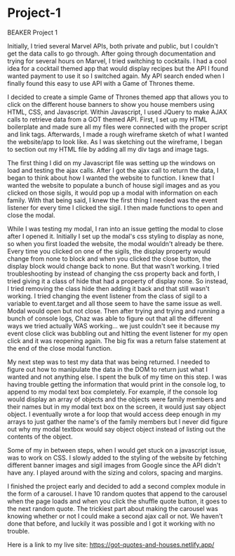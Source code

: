 # Project-1
BEAKER Project 1

Initially, I tried several Marvel APIs, both private and public, but I couldn't get the data calls to go through. After going through documentation and trying for several hours on Marvel, I tried switching to cocktails. I had a cool idea for a cocktail themed app that would display recipes but the API I found wanted payment to use it so I switched again. My API search ended when I finally found this easy to use API with a Game of Thrones theme.

I decided to create a simple Game of Thrones themed app that allows you to click on the different house banners to show you house members using HTML, CSS, and Javascript. Within Javascript, I used JQuery to make AJAX calls to retrieve data from a GOT themed API. First, I set up my HTML boilerplate and made sure all my files were connected with the proper script and link tags. Afterwards, I made a rough wireframe sketch of what I wanted the website/app to look like. As I was sketching out the wireframe, I began to section out my HTML file by adding all my div tags and image tags.

The first thing I did on my Javascript file was setting up the windows on load and testing the ajax calls. After I got the ajax call to return the data, I began to think about how I wanted the website to function. I knew that I wanted the website to populate a bunch of house sigil images and as you clicked on those sigils, it would pop up a modal with information on each family. With that being said, I knew the first thing I needed was the event listener for every time I clicked the sigil. I then made functions to open and close the modal.

While I was testing my modal, I ran into an issue getting the modal to close after I opened it. Initially I set up the modal's css styling to display as none, so when you first loaded the website, the modal wouldn't already be there. Every time you clicked on one of the sigils, the display property would change from none to block and when you clicked the close button, the display block would change back to none. But that wasn't working. I tried troubleshooting by instead of changing the css property back and forth, I tried giving it a class of hide that had a property of display none. So instead, I tried removing the class hide then adding it back and that still wasn't working. I tried changing the event listener from the class of sigil to a variable to event.target and all those seem to have the same issue as well. Modal would open but not close. Then after trying and trying and running a bunch of console logs, Chaz was able to figure out that all the different ways we tried actually WAS working... we just couldn't see it because my event close click was bubbling out and hitting the event listener for my open click and it was reopening again. The big fix was a return false statement at the end of the close modal function.

My next step was to test my data that was being returned. I needed to figure out how to manipulate the data in the DOM to return just what I wanted and not anything else. I spent the bulk of my time on this step. I was having trouble getting the information that would print in the console log, to append to my modal text box completely. For example, if the console log would display an array of objects and the objects were family members and their names but in my modal text box on the screen, it would just say object object. I eventually wrote a for loop that would access deep enough in my arrays to just gather the name's of the family members but I never did figure out why my modal textbox would say object object instead of listing out the contents of the object.

Some of my in between steps, when I would get stuck on a javascript issue, was to work on CSS. I slowly added to the styling of the website by fetching different banner images and sigil images from Google since the API didn't have any. I played around with the sizing and colors, spacing and margins.  

I finished the project early and decided to add a second complex module in the form of a carousel. I have 10 random quotes that append to the carousel when the page loads and when you click the shuffle quote button, it goes to the next random quote. The trickiest part about making the carousel was knowing whether or not I could make a second ajax call or not. We haven't done that before, and luckily it was possible and I got it working with no trouble.

Here is a link to my live site:
https://got-quotes-and-houses.netlify.app/
